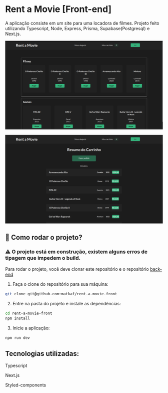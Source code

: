 # Rent a Movie [Front-end]

A aplicação consiste em um site para uma locadora de filmes. Projeto feito utilizando Typescript, Node, Express, Prisma, Supabase(Postgresql) e Next.js.

![Dashboard](./public/dash.png)

![Carrinho](./public/cart.png)

## :rocket: Como rodar o projeto?

### :warning: O projeto está em construção, existem alguns erros de tipagem que impedem o build. 

Para rodar o projeto, você deve clonar este repositório e o repositório [back-end](https://github.com/matkaf/rent-a-movie-api)

1. Faça o clone do repositório para sua máquina:
```bash
git clone git@github.com:matkaf/rent-a-movie-front
```

2. Entre na pasta do projeto e instale as dependências:
```bash
cd rent-a-movie-front
npm install
```

3. Inicie a aplicação:
```bash
npm run dev

```
## Tecnologias utilizadas:

  Typescript

  Next.js

  Styled-components

